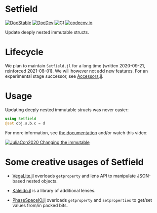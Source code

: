# Setfield

[![DocStable](https://img.shields.io/badge/docs-stable-blue.svg)](https://juliaobjects.github.io/Setfield.jl/stable/intro)
[![DocDev](https://img.shields.io/badge/docs-dev-blue.svg)](https://juliaobjects.github.io/Setfield.jl/dev/intro)
![CI](https://github.com/jw3126/Setfield.jl/workflows/CI/badge.svg)
[![codecov.io](https://codecov.io/github/jw3126/Setfield.jl/coverage.svg?branch=master)](http://codecov.io/github/jw3126/Setfield.jl?branch=master)


Update deeply nested immutable structs.

# Lifecycle

We plan to maintain `Setfield.jl` for a long time (written 2020-09-21, reinforced 2021-08-01). We will however not add new features. For an experimental stage
successor, see [Accessors.jl](https://github.com/JuliaObjects/Accessors.jl).

# Usage
Updating deeply nested immutable structs was never easier:
```julia
using Setfield
@set obj.a.b.c = d
```
For more information, see [the documentation](https://jw3126.github.io/Setfield.jl/latest/intro/) and/or watch this video:

[![JuliaCon2020 Changing the immutable](https://img.youtube.com/vi/vkAOYeTpLg0/0.jpg)](https://youtu.be/vkAOYeTpLg0 "Changing the immutable")

# Some creative usages of Setfield

* [VegaLite.jl](https://github.com/queryverse/VegaLite.jl) overloads
  `getproperty` and lens API to manipulate JSON-based nested objects.

* [Kaleido.jl](https://github.com/tkf/Kaleido.jl) is a library of
  additional lenses.

* [PhaseSpaceIO.jl](https://github.com/jw3126/PhaseSpaceIO.jl) overloads
  `getproperty` and `setproperties` to get/set values from/in packed bits.
